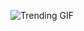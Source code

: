 
<!-- GIF_SECTION -->
![Trending GIF](https://media4.giphy.com/media/v1.Y2lkPThiYjIxNzcyMHl1eWEwYmZqbGJ5bWl2MzVncjh0NTJvYTdzY2N6aTQwOW1ubWE0NiZlcD12MV9naWZzX3NlYXJjaCZjdD1n/ES9cAJlcxblRESzOH1/giphy.gif)
<!-- END_GIF_SECTION -->
